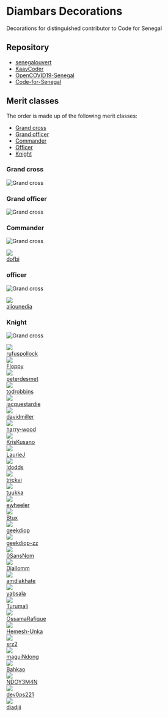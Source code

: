 # Diambars Decorations

Decorations for distinguished contributor to Code for Senegal

## Repository

* [senegalouvert](https://github.com/senegalouvert)
* [KaayCoder](https://github.com/KaayCoder)
* [OpenCOVID19-Senegal](https://github.com/OpenCOVID19-Senegal)
* [Code-for-Senegal](https://github.com/Code-for-Senegal)

## Merit classes

The order is made up of the following merit classes:

* [Grand cross](#Grand-cross)
* [Grand officer](#Grand-officer)
* [Commander](#Commander)
* [Officer](#Officer)
* [Knight](#Knight)

### Grand cross

![Grand cross](https://upload.wikimedia.org/wikipedia/commons/c/c1/SEN_Order_of_the_Lion_-_Grand_Cross_BAR.png)


### Grand officer

![Grand cross](https://upload.wikimedia.org/wikipedia/commons/4/44/SEN_Order_of_the_Lion_-_Grand_Officer_BAR.png)


### Commander

![Grand cross](https://upload.wikimedia.org/wikipedia/commons/5/55/SEN_Order_of_the_Lion_-_Commander_BAR.png)

<div class="pull-right"><a href="https://github.com/dofbi"><img src="https://avatars.githubusercontent.com/u/84446?v=4&size=50" /><br>dofbi</a></div>

### officer

![Grand cross](https://upload.wikimedia.org/wikipedia/commons/5/5c/SEN_Order_of_the_Lion_-_Officer_BAR.png)

<div class="pull-right"><a href="https://github.com/aliounedia"><img src="https://avatars.githubusercontent.com/u/198002?v=4&size=50" /><br>aliounedia</a></div>

### Knight

![Grand cross](https://upload.wikimedia.org/wikipedia/commons/b/b0/SEN_Order_of_the_Lion_-_Knight_BAR.png)

<div class="pull-right"><a href="https://github.com/rufuspollock"><img src="https://avatars.githubusercontent.com/u/180658?v=4&size=50" /><br>rufuspollock</a></div>
<div class="pull-right"><a href="https://github.com/Floppy"><img src="https://avatars.githubusercontent.com/u/3565?v=4&size=50" /><br>Floppy</a></div>
<div class="pull-right"><a href="https://github.com/peterdesmet"><img src="https://avatars.githubusercontent.com/u/600993?v=4&size=50" /><br>peterdesmet</a></div>
<div class="pull-right"><a href="https://github.com/todrobbins"><img src="https://avatars.githubusercontent.com/u/158590?v=4&size=50" /><br>todrobbins</a></div>
<div class="pull-right"><a href="https://github.com/jacquestardie"><img src="https://avatars.githubusercontent.com/u/192642?v=4&size=50" /><br>jacquestardie</a></div>
<div class="pull-right"><a href="https://github.com/davidmiller"><img src="https://avatars.githubusercontent.com/u/17229?v=4&size=50" /><br>davidmiller</a></div>
<div class="pull-right"><a href="https://github.com/harry-wood"><img src="https://avatars.githubusercontent.com/u/227525?v=4&size=50" /><br>harry-wood</a></div>
<div class="pull-right"><a href="https://github.com/KrisKusano"><img src="https://avatars.githubusercontent.com/u/4803467?v=4&size=50" /><br>KrisKusano</a></div>
<div class="pull-right"><a href="https://github.com/LaurieJ"><img src="https://avatars.githubusercontent.com/u/457927?v=4&size=50" /><br>LaurieJ</a></div>
<div class="pull-right"><a href="https://github.com/ldodds"><img src="https://avatars.githubusercontent.com/u/109082?v=4&size=50" /><br>ldodds</a></div>
<div class="pull-right"><a href="https://github.com/trickvi"><img src="https://avatars.githubusercontent.com/u/3489241?v=4&size=50" /><br>trickvi</a></div>
<div class="pull-right"><a href="https://github.com/tuukka"><img src="https://avatars.githubusercontent.com/u/76985?v=4&size=50" /><br>tuukka</a></div>
<div class="pull-right"><a href="https://github.com/ewheeler"><img src="https://avatars.githubusercontent.com/u/15692?v=4&size=50" /><br>ewheeler</a></div>
<div class="pull-right"><a href="https://github.com/Btux"><img src="https://avatars.githubusercontent.com/u/3678351?v=4&size=50" /><br>Btux</a></div>
<div class="pull-right"><a href="https://github.com/geekdiop"><img src="https://avatars.githubusercontent.com/u/68657906?v=4&size=50" /><br>geekdiop</a></div>
<div class="pull-right"><a href="https://github.com/geekdiop-zz"><img src="https://avatars.githubusercontent.com/u/7021850?v=4&size=50" /><br>geekdiop-zz</a></div>
<div class="pull-right"><a href="https://github.com/0SansNom"><img src="https://avatars.githubusercontent.com/u/61347685?v=4&size=50" /><br>0SansNom</a></div>
<div class="pull-right"><a href="https://github.com/Diallomm"><img src="https://avatars.githubusercontent.com/u/18742692?v=4&size=50" /><br>Diallomm</a></div>
<div class="pull-right"><a href="https://github.com/amdiakhate"><img src="https://avatars.githubusercontent.com/u/1773939?v=4&size=50" /><br>amdiakhate</a></div>
<div class="pull-right"><a href="https://github.com/yabsala"><img src="https://avatars.githubusercontent.com/u/63078349?v=4&size=50" /><br>yabsala</a></div>
<div class="pull-right"><a href="https://github.com/Turumali"><img src="https://avatars.githubusercontent.com/u/50000250?v=4&size=50" /><br>Turumali</a></div>
<div class="pull-right"><a href="https://github.com/OssamaRafique"><img src="https://avatars.githubusercontent.com/u/32899991?v=4&size=50" /><br>OssamaRafique</a></div>
<div class="pull-right"><a href="https://github.com/Hemesh-Unka"><img src="https://avatars.githubusercontent.com/u/12001682?v=4&size=50" /><br>Hemesh-Unka</a></div>
<div class="pull-right"><a href="https://github.com/srz2"><img src="https://avatars.githubusercontent.com/u/1273832?v=4&size=50" /><br>srz2</a></div>
<div class="pull-right"><a href="https://github.com/maguiNdong"><img src="https://avatars.githubusercontent.com/u/5518146?v=4&size=50" /><br>maguiNdong</a></div>
<div class="pull-right"><a href="https://github.com/Bahkao"><img src="https://avatars.githubusercontent.com/u/5942627?v=4&size=50" /><br>Bahkao</a></div>
<div class="pull-right"><a href="https://github.com/NDOY3M4N"><img src="https://avatars.githubusercontent.com/u/46305144?v=4&size=50" /><br>NDOY3M4N</a></div>
<div class="pull-right"><a href="https://github.com/dev0ps221"><img src="https://avatars.githubusercontent.com/u/61096522?v=4&size=50" /><br>dev0ps221</a></div>
<div class="pull-right"><a href="https://github.com/diadjii"><img src="https://avatars.githubusercontent.com/u/25727972?v=4&size=50" /><br>diadjii</a></div>

